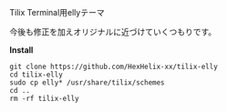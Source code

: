 Tilix Terminal用ellyテーマ

今後も修正を加えオリジナルに近づけていくつもりです。

**Install**
```
git clone https://github.com/HexHelix-xx/tilix-elly
cd tilix-elly
sudo cp elly* /usr/share/tilix/schemes
cd ..
rm -rf tilix-elly
```
